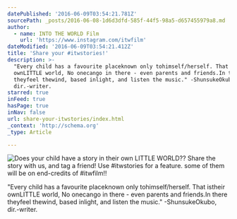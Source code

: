 ```yaml
---
datePublished: '2016-06-09T03:54:21.781Z'
sourcePath: _posts/2016-06-08-1d6d3dfd-585f-44f5-98a5-d657455979a8.md
author:
  - name: INTO THE WORLD Film
    url: 'https://www.instagram.com/itwfilm'
dateModified: '2016-06-09T03:54:21.412Z'
title: 'Share your #itwstories!'
description: >-
  "Every child has a favourite placeknown only tohimself/herself. That istheir
  ownLITTLE world, No onecango in there - even parents and friends.In there
  theyfeel thewind, based inlight, and listen the music." -ShunsukeOkubo,
  dir.-writer.
starred: true
inFeed: true
hasPage: true
inNav: false
url: share-your-itwstories/index.html
_context: 'http://schema.org'
_type: Article

---
```

![Does your child have a story in their own LITTLE WORLD?? Share the story with us, and tag a friend! Use #itwstories for a feature. some of them will be on end-credits of #itwfilm!! ](https://the-grid-user-content.s3-us-west-2.amazonaws.com/1fc3970a-ec41-430e-a2b3-99c4ef56cd51.jpg)

"Every child has a favourite placeknown only tohimself/herself. That istheir ownLITTLE world, No onecango in there - even parents and friends.In there theyfeel thewind, based inlight, and listen the music." -ShunsukeOkubo, dir.-writer.